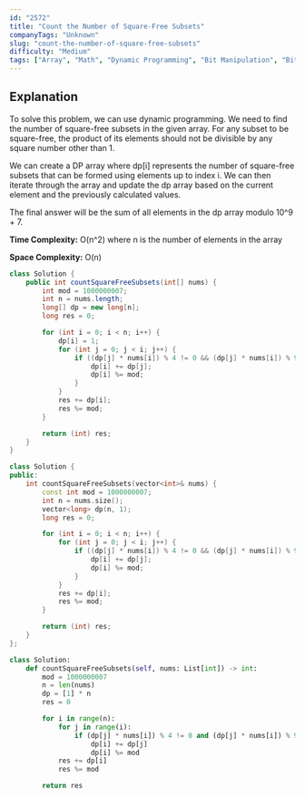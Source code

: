 ```yaml
---
id: "2572"
title: "Count the Number of Square-Free Subsets"
companyTags: "Unknown"
slug: "count-the-number-of-square-free-subsets"
difficulty: "Medium"
tags: ["Array", "Math", "Dynamic Programming", "Bit Manipulation", "Bitmask"]
---
```


## Explanation

To solve this problem, we can use dynamic programming. We need to find the number of square-free subsets in the given array. For any subset to be square-free, the product of its elements should not be divisible by any square number other than 1.

We can create a DP array where dp[i] represents the number of square-free subsets that can be formed using elements up to index i. We can then iterate through the array and update the dp array based on the current element and the previously calculated values.

The final answer will be the sum of all elements in the dp array modulo 10^9 + 7.

**Time Complexity:** O(n^2) where n is the number of elements in the array

**Space Complexity:** O(n)
```java
class Solution {
    public int countSquareFreeSubsets(int[] nums) {
        int mod = 1000000007;
        int n = nums.length;
        long[] dp = new long[n];
        long res = 0;

        for (int i = 0; i < n; i++) {
            dp[i] = 1;
            for (int j = 0; j < i; j++) {
                if ((dp[j] * nums[i]) % 4 != 0 && (dp[j] * nums[i]) % 9 != 0) {
                    dp[i] += dp[j];
                    dp[i] %= mod;
                }
            }
            res += dp[i];
            res %= mod;
        }

        return (int) res;
    }
}
```

```cpp
class Solution {
public:
    int countSquareFreeSubsets(vector<int>& nums) {
        const int mod = 1000000007;
        int n = nums.size();
        vector<long> dp(n, 1);
        long res = 0;

        for (int i = 0; i < n; i++) {
            for (int j = 0; j < i; j++) {
                if ((dp[j] * nums[i]) % 4 != 0 && (dp[j] * nums[i]) % 9 != 0) {
                    dp[i] += dp[j];
                    dp[i] %= mod;
                }
            }
            res += dp[i];
            res %= mod;
        }

        return (int) res;
    }
};
```

```python
class Solution:
    def countSquareFreeSubsets(self, nums: List[int]) -> int:
        mod = 1000000007
        n = len(nums)
        dp = [1] * n
        res = 0

        for i in range(n):
            for j in range(i):
                if (dp[j] * nums[i]) % 4 != 0 and (dp[j] * nums[i]) % 9 != 0:
                    dp[i] += dp[j]
                    dp[i] %= mod
            res += dp[i]
            res %= mod

        return res
```